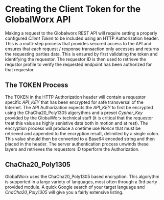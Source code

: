 # Creating the Client Token for the GlobalWorx API

Making a request to the Globalworx REST API will require setting a properly configured _Client Token_ to be included using
an HTTP Authorization header. This is a multi-step process that provides secured access to the API and ensures that each
request / response transaction only accesses and returns the requesting parties data. This is ensured by first validating the
token and identifying the requestor. The requestor ID is then used to retrieve the requstor profile to verify the requested
endpoint has been authorized for that requestor.

## The TOKEN Process

The TOKEN in the HTTP Authorization header will contain a requestor specific _API_KEY_ that has been encrypted
for safe transversal of the Internet. The API Authorization expects the _API_KEY_ to first be encrypted using the ChaCha20_Poly1305 algorythms and a preset _Cypher_Key_ provided by the GlobalWorx technical staff (it is critical that the requestor treat this value as highly senistive data both in motion and at rest). The encryption process will produce a onetime use _Nonce_ that must be retrieved and appended to the encryption result, delimited by a single colon. This value should then be converted to a Base64 encoded string and then placed in the header. The server authentication process unwinds these layers and retrieves the requestors ID toperform the Authorization.

## ChaCha20_Poly1305

GlobalWorx uses the ChaCha20_Poly1305 based encryption. This algorythm is supported in a large variety of languages,
most often through a 3rd party provided module.  A quick Google search of your target language and _ChaCha20_Poly1305_ will give you a fairly extensive listing. 
